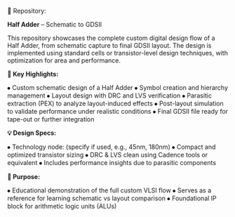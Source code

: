 🔗 Repository:

 **Half Adder** – Schematic to GDSII
 
This repository showcases the complete custom digital design flow of a Half Adder, from schematic capture to final GDSII layout. The design is implemented using standard cells or transistor-level design techniques, with optimization for area and performance.

**🧩 Key Highlights:**

⦁	Custom schematic design of a Half Adder
⦁	Symbol creation and hierarchy management
⦁	Layout design with DRC and LVS verification
⦁	Parasitic extraction (PEX) to analyze layout-induced effects
⦁	Post-layout simulation to validate performance under realistic conditions
⦁	Final GDSII file ready for tape-out or further integration

**💡 Design Specs:**

⦁	Technology node: (specify if used, e.g., 45nm, 180nm)
⦁	Compact and optimized transistor sizing
⦁	DRC & LVS clean using Cadence tools or equivalent
⦁	Includes performance insights due to parasitic components

**🚀 Purpose:**

⦁	Educational demonstration of the full custom VLSI flow
⦁	Serves as a reference for learning schematic vs layout comparison
⦁	Foundational IP block for arithmetic logic units (ALUs)
